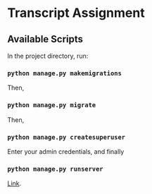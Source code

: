 # Transcript Assignment


## Available Scripts

In the project directory, run:

### `python manage.py makemigrations`

Then, 

### `python manage.py migrate`

Then,
### `python manage.py createsuperuser`

Enter your admin credentials, and finally

### `python manage.py runserver`

[Link](http://127.0.0.1:7000/admin).

